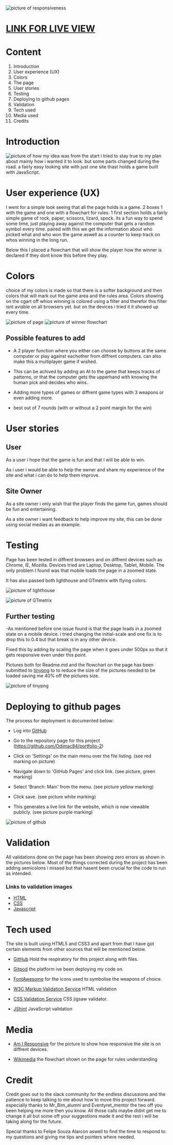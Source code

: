 ![picture of responsiveness](/assets/images/responsive.jpg)


# [LINK FOR LIVE VIEW](https://odimac84.github.io/portfolio-2/)

# Content

1. Introduction
2. User experience (UX)
3. Colors
4. The page
5. User stories
6. Testing
7. Deploying to github pages
8. Validation
9. Tech used
10. Media used
11. Credits




# Introduction
![picture of how my idea was from the start](/assets/images/idea.jpg)
i tried to stay true to my plan about mainly how i wanted it to look. but some parts changed during the road. a fairly easy looking site with just one site thast holds a game built with JavaScript. 

# User experience (UX)
I went for a simple look seeing that all the page holds is a game. 2 boxes 1 with the game and one with a flowchart for rules. 
1 first section holds a fairly simple game of rock, paper, scissors, lizard, spock. its a fun way to spend some time, just playing away against the computer that gets a random symbol every time. paired with this we get the information about who picked what and who won the game aswell as a counter to keep track on whos winning in the long run. 

Below this I placed a flowchart that will show the player how the winner is declared if they dont know this before they play. 

# Colors #
choice of my colors is made so that there is a softer background and then colors that will mark out the game area and the rules area. Colors showing on the cgart off whios winning is colored using a filter and therefor this filter isnt aviable on all browsers yet. but on the devices i tried it it showed up every time. 

![picture of page](/assets/images/gamearea.jpg)
![picture of winner flowchart](/assets/images/chart.jpg)


## Possible features to add  ##

- A 2 player function where you either can choose by buttons at the same computer or play against eachother from diffrent computers. can also make this a multiplayer game if wished. 

- This can be achived by adding an AI to the game that keeps tracks of patterns, or that the computer gets the upperhand with knowing the human pick and decides who wins. 

- Adding more types of games or diffrent game types with 3 weapons or even adding more.

- best out of 7 rounds (with or without a 2 point margin for the win)



# User stories


## User ##

As a user i hope that the game is fun and that I will be able to win.

As i user i would be able to help the owner and share my experience of the site and what i can do to help them improve. 

## Site Owner ##

As a site owner i only wish that the player finds the game fun, games should be fun and entertaining.

As a site owner i want feedback to help improve my site, this can be done using social medias as an example. 

# Testing

Page has been tested in diffrent browsers and on diffrent devices such as Chrome, IE, Mozilla. Devices tried are Laptop, Desktop, Tablet, Mobile. 
The only problem I found was that mobile loads the page in a zoomed state. 

It has also passed both lighthouse and GTmetrix with flying colors. 


![picture of lighthouse](/assets/images/lighthouse.jpg)

![picture of GTmetrix](/assets/images/GTmetrix.jpg)

## Further testing 

-As mentioned before one issue found is that the page loads in a zoomed state on a mobile device. i tried changing the initial-scale and one fix is to drop this to 0.4 but that break is in any other device.

Fixed this by adding by scaling the page when it goes under 500px so that it gets responsive even under this point.

Pictures both for Readme.md and the flowchart on the page has been submitted to [tinypng](https://tinypng.com/) to to reduce the size of the pictures needed to be loaded saving me 40% off the pictures size. 

![picture of tinypng](/assets/images/tinypng.jpg)

# Deploying to github pages

The process for deployment is documented below:

- Log into [GitHub](https://www.github.com)

- Go to the repository page for this project (https://github.com/Odimac84/portfolio-2)

- Click on 'Settings' on the main menu over the file listing. (see red marking on picture)

- Navigate down to 'GitHub Pages' and click link. (see picture, green marking)

- Select 'Branch: Main' from the menu. (see picture yellow marking)

- Click save. (see picture white marking)

- This generates a live link for the website, which is now viewable publicly. (see picture purple marking)

![picture of github](/assets/images/github.jpg)


# Validation
 All validations done on the page has been showing zero errors as shown in the pictures below. Most of the things corrected during the project has been adding semicolons i missed but that hasent been crucial for the code to run as intended. 


### Links to validation images ###

- [HTML](/assets/images/HTML.jpg)
- [CSS](/assets/images/JigSaw.jpg)
- [Javascript](/assets/images/JSvalidation.jpg)


# Tech used

The site is built using HTML5 and CSS3 and apart from that I have got certain elements from other sources that will be mentioned below.

- [GitHub](https://www.github.com)
Hold the respiratory for this project along with files.
    
- [Gitpod](https://www.gitpod.io)
the platform ive been deploying my code on.
    
- [FontAwesome](https://fontawesome.com)
for the icons used to symbolise the weapons of choice.
     
- [W3C Markup Validation Service](https://validator.w3.org)
HTML validation
    
- [CSS Validation Service](https://jigsaw.w3.org/css-validator)
CSS jigsaw validator.
    
- [JShint](https://jshint.com/)
JavaScript validation
    

# Media

- [Am I Responsive](http://ami.responsivedesign.is/)
for the picture to show how responsive the site is on diffrent devices.
    
- [Wikimedia](https://commons.wikimedia.org/wiki/File:Rock_paper_scissors_lizard_spock.svg)
the flowchart shown on the page for rules understanding
    

# Credit

Credit goes out to the slack community for the endless discussions and the patience to keep talking to me about how to move this project forward. especially thanks to Mr_Bim_alumni and Eventyret_mentor the two off you been helping me more then you know. All those calls maybe didnt get me to change it all but some off your suggestions made it and the rest i will be taking along for the future. 

Special thanks to Felipe Souza Alarcon aswell to find the time to respond to my questions and giving me tips and pointers where needed.